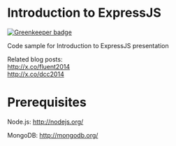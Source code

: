 Introduction to ExpressJS
=========================

[![Greenkeeper badge](https://badges.greenkeeper.io/guyellis/Introduction-to-ExpressJS.svg)](https://greenkeeper.io/)

Code sample for Introduction to ExpressJS presentation

Related blog posts:  
http://x.co/fluent2014  
http://x.co/dcc2014

Prerequisites
=============

Node.js: http://nodejs.org/

MongoDB: http://mongodb.org/

